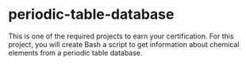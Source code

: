 # periodic-table-database
This is one of the required projects to earn your certification. For this project, you will create Bash a script to get information about chemical elements from a periodic table database.
